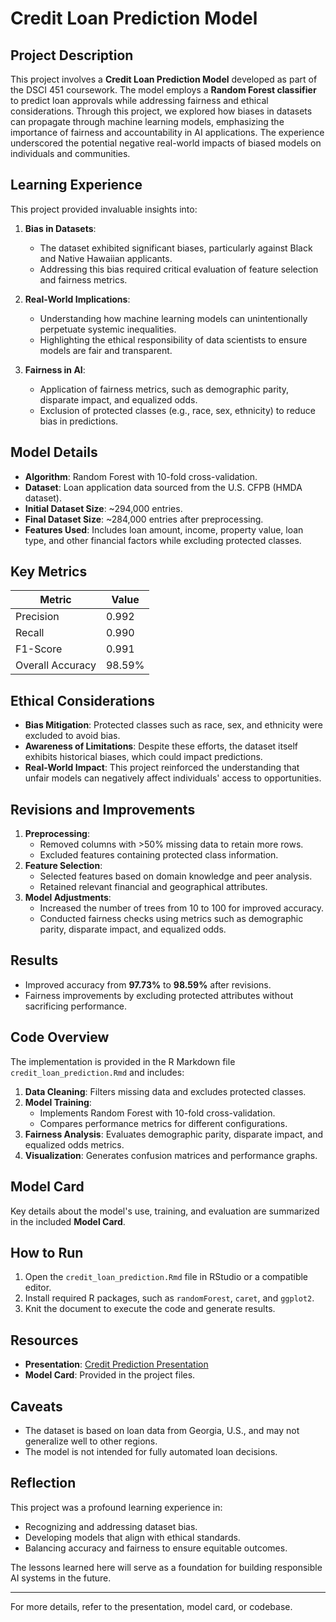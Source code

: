 # Credit Loan Prediction Model

## Project Description

This project involves a **Credit Loan Prediction Model** developed as part of the DSCI 451 coursework. The model employs a **Random Forest classifier** to predict loan approvals while addressing fairness and ethical considerations. Through this project, we explored how biases in datasets can propagate through machine learning models, emphasizing the importance of fairness and accountability in AI applications. The experience underscored the potential negative real-world impacts of biased models on individuals and communities.

## Learning Experience

This project provided invaluable insights into:
1. **Bias in Datasets**:
   - The dataset exhibited significant biases, particularly against Black and Native Hawaiian applicants.
   - Addressing this bias required critical evaluation of feature selection and fairness metrics.

2. **Real-World Implications**:
   - Understanding how machine learning models can unintentionally perpetuate systemic inequalities.
   - Highlighting the ethical responsibility of data scientists to ensure models are fair and transparent.

3. **Fairness in AI**:
   - Application of fairness metrics, such as demographic parity, disparate impact, and equalized odds.
   - Exclusion of protected classes (e.g., race, sex, ethnicity) to reduce bias in predictions.

## Model Details

- **Algorithm**: Random Forest with 10-fold cross-validation.
- **Dataset**: Loan application data sourced from the U.S. CFPB (HMDA dataset).
- **Initial Dataset Size**: ~294,000 entries.
- **Final Dataset Size**: ~284,000 entries after preprocessing.
- **Features Used**: Includes loan amount, income, property value, loan type, and other financial factors while excluding protected classes.

## Key Metrics

| Metric          | Value   |
|------------------|---------|
| Precision        | 0.992   |
| Recall           | 0.990   |
| F1-Score         | 0.991   |
| Overall Accuracy | 98.59%  |

## Ethical Considerations

- **Bias Mitigation**: Protected classes such as race, sex, and ethnicity were excluded to avoid bias.
- **Awareness of Limitations**: Despite these efforts, the dataset itself exhibits historical biases, which could impact predictions.
- **Real-World Impact**: This project reinforced the understanding that unfair models can negatively affect individuals' access to opportunities.

## Revisions and Improvements

1. **Preprocessing**:
   - Removed columns with >50% missing data to retain more rows.
   - Excluded features containing protected class information.
2. **Feature Selection**:
   - Selected features based on domain knowledge and peer analysis.
   - Retained relevant financial and geographical attributes.
3. **Model Adjustments**:
   - Increased the number of trees from 10 to 100 for improved accuracy.
   - Conducted fairness checks using metrics such as demographic parity, disparate impact, and equalized odds.

## Results

- Improved accuracy from **97.73%** to **98.59%** after revisions.
- Fairness improvements by excluding protected attributes without sacrificing performance.

## Code Overview

The implementation is provided in the R Markdown file `credit_loan_prediction.Rmd` and includes:
1. **Data Cleaning**: Filters missing data and excludes protected classes.
2. **Model Training**:
   - Implements Random Forest with 10-fold cross-validation.
   - Compares performance metrics for different configurations.
3. **Fairness Analysis**: Evaluates demographic parity, disparate impact, and equalized odds metrics.
4. **Visualization**: Generates confusion matrices and performance graphs.

## Model Card

Key details about the model's use, training, and evaluation are summarized in the included **Model Card**.

## How to Run

1. Open the `credit_loan_prediction.Rmd` file in RStudio or a compatible editor.
2. Install required R packages, such as `randomForest`, `caret`, and `ggplot2`.
3. Knit the document to execute the code and generate results.

## Resources

- **Presentation**: [Credit Prediction Presentation](#https://drive.google.com/file/d/19B9252yU5ykXUHfrNvzajzXy0VS2jwdt/view?usp=sharing)
- **Model Card**: Provided in the project files.

## Caveats

- The dataset is based on loan data from Georgia, U.S., and may not generalize well to other regions.
- The model is not intended for fully automated loan decisions.

## Reflection

This project was a profound learning experience in:
- Recognizing and addressing dataset bias.
- Developing models that align with ethical standards.
- Balancing accuracy and fairness to ensure equitable outcomes.

The lessons learned here will serve as a foundation for building responsible AI systems in the future.

---

For more details, refer to the presentation, model card, or codebase.
